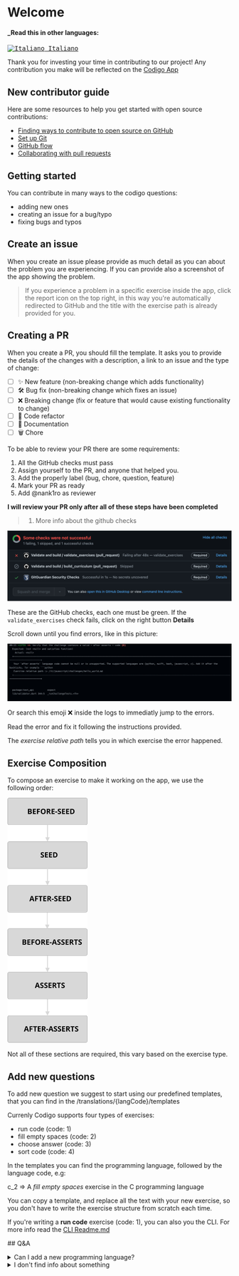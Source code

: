 # Welcome

#### _Read this in other languages:

<kbd>[<img title="Italiano" alt="Italiano" src="https://cdn.staticaly.com/gh/hjnilsson/country-flags/master/svg/it.svg" width="22"> Italiano](translations/it/CONTRIBUTING.md)</kbd>

Thank you for investing your time in contributing to our project!
Any contribution you make will be reflected on the [Codigo App](https://codigo.bestofcode.dev)

## New contributor guide

Here are some resources to help you get started with open source contributions:

- [Finding ways to contribute to open source on GitHub](https://docs.github.com/en/get-started/exploring-projects-on-github/finding-ways-to-contribute-to-open-source-on-github)
- [Set up Git](https://docs.github.com/en/get-started/quickstart/set-up-git)
- [GitHub flow](https://docs.github.com/en/get-started/quickstart/github-flow)
- [Collaborating with pull requests](https://docs.github.com/en/github/collaborating-with-pull-requests)

## Getting started

You can contribute in many ways to the codigo questions:
- adding new ones
- creating an issue for a bug/typo
- fixing bugs and typos

## Create an issue

When you create an issue please provide as much detail as you can about the problem you are experiencing.
If you can provide also a screenshot of the app showing the problem.

> If you experience a problem in a specific exercise inside the app, click the report icon on the top right, in this way you're automatically redirected to GitHub and the title with the exercise path is already provided for you.

## Creating a PR

When you create a PR, you should fill the template.
It asks you to provide the details of the changes with a description, a link to an issue and the type of change:
- [ ] ✨ New feature (non-breaking change which adds functionality)
- [ ] 🛠️ Bug fix (non-breaking change which fixes an issue)
- [ ] ❌ Breaking change (fix or feature that would cause existing functionality to change)
- [ ] 🧹 Code refactor
- [ ] 📝 Documentation
- [ ] 🗑️ Chore 

To be able to review your PR there are some requirements:
1. All the GitHub checks must pass
2. Assign yourself to the PR, and anyone that helped you.
3. Add the properly label (bug, chore, question, feature)
4. Mark your PR as ready	
5. Add @nank1ro as reviewer

__I will review your PR only after all of these steps have been completed__

>  1. More info about the github checks

<img src="local_assets/github-checks.png"/>

These are the GitHub checks, each one must be green.
If the `validate_exercises` check fails, click on the right button __Details__

Scroll down until you find errors, like in this picture:

<img src="local_assets/failed-assert.png"/>

Or search this emoji ❌ inside the logs to immediatly jump to the errors.

Read the error and fix it following the instructions provided.

The _exercise relative path_ tells you in which exercise the error happened.

## Exercise Composition

To compose an exercise to make it working on the app, we use the following order:

<img src="local_assets/exercise-composition.svg" width="180"/>

Not all of these sections are required, this vary based on the exercise type.

## Add new questions

To add new question we suggest to start using our predefined templates, that you can find in the
/translations/{langCode}/templates

Currenly Codigo supports four types of exercises:
- run code (code: 1)
- fill empty spaces (code: 2)
- choose answer (code: 3)
- sort code (code: 4)

In the templates you can find the programming language, followed by the language code, e.g:

c_2 => A _fill empty spaces_ exercise in the C programming language

You can copy a template, and replace all the text with your new exercise, so you don't have to write the exercise structure from scratch each time.

If you're writing a __run code__ exercise (code: 1), you can also you the CLI.
For more info read the [CLI Readme.md](./cli/README.md)

## Q&A

<details>
  <summary>Can I add a new programming language?</summary>
	Yes you can add a new programming language, but this requires a lot of work because involves also a new app release.
	In addition, not all programming language are supported by our backend.
	For now I'm planning to add `Kotlin` and `Go`.
	
All the programming languages that our backend supports are:

- Assembly (NASM 2.14.02)
- Bash (5.0.0)
- Basic (FBC 1.07.1)
- C (Clang 7.0.1)
- C++ (Clang 7.0.1)
- C (GCC 7.4.0)
- C++ (GCC 7.4.0)
- C (GCC 8.3.0)
- C++ (GCC 8.3.0)
- C (GCC 9.2.0)
- C++ (GCC 9.2.0)
- Clojure (1.10.1)
- C# (Mono 6.6.0.161)
- COBOL (GnuCOBOL 2.2)
- Common Lisp (SBCL 2.0.0)
- D (DMD 2.089.1)
- Elixir (1.9.4)
- Erlang (OTP 22.2)
- Executable
- F# (.NET Core SDK 3.1.202)
- Fortran (GFortran 9.2.0)
- Go (1.13.5)
- Groovy (3.0.3)
- Haskell (GHC 8.8.1)
- Java (OpenJDK 13.0.1)
- JavaScript (Node.js 12.14.0)
- Kotlin (1.3.70)
- Lua (5.3.5)
- Multi-file program
- Objective-C (Clang 7.0.1)
- OCaml (4.09.0)
- Octave (5.1.0)
- Pascal (FPC 3.0.4)
- Perl (5.28.1)
- PHP (7.4.1)
- Plain Text
- Prolog (GNU Prolog 1.4.5)
- Python (2.7.17)
- Python (3.8.1)
- R (4.0.0)
- Ruby (2.7.0)
- Rust (1.40.0)
- Scala (2.13.2)
- SQL (SQLite 3.27.2)
- Swift (5.2.3)
- TypeScript (3.7.4)
- Visual Basic Net (vbnc 0.0.0.5943)
</details>

<details>
  <summary>I don't find info about something</summary>
	Open an issue, and if this can be helpful for others, I'm going to add it to the CONTRIBUTING file or to the README 
	</details>
